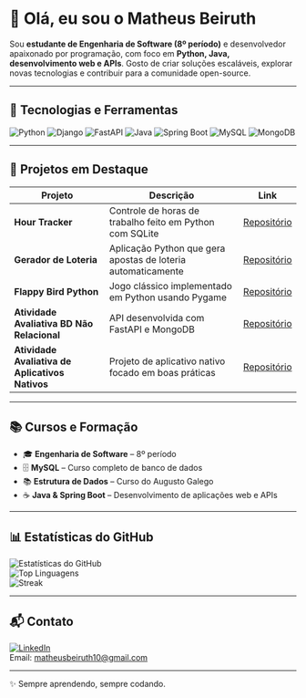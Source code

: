 # 👋 Olá, eu sou o Matheus Beiruth

Sou **estudante de Engenharia de Software (8º período)** e desenvolvedor apaixonado por programação, com foco em **Python, Java, desenvolvimento web e APIs**. Gosto de criar soluções escaláveis, explorar novas tecnologias e contribuir para a comunidade open-source.  

---

## 🚀 Tecnologias e Ferramentas

![Python](https://img.shields.io/badge/Python-3776AB?style=flat&logo=python&logoColor=white)
![Django](https://img.shields.io/badge/Django-092E20?style=flat&logo=django&logoColor=white)
![FastAPI](https://img.shields.io/badge/FastAPI-009688?style=flat&logo=fastapi&logoColor=white)
![Java](https://img.shields.io/badge/Java-007396?style=flat&logo=java&logoColor=white)
![Spring Boot](https://img.shields.io/badge/Spring%20Boot-6DB33F?style=flat&logo=springboot&logoColor=white)
![MySQL](https://img.shields.io/badge/MySQL-4479A1?style=flat&logo=mysql&logoColor=white)
![MongoDB](https://img.shields.io/badge/MongoDB-47A248?style=flat&logo=mongodb&logoColor=white)

---

## 📂 Projetos em Destaque

| Projeto | Descrição | Link |
|---------|-----------|------|
| **Hour Tracker** | Controle de horas de trabalho feito em Python com SQLite | [Repositório](https://github.com/BeiruthDEV/Projeto-Pessoal-Hour-Tracker-Python-SQLite) |
| **Gerador de Loteria** | Aplicação Python que gera apostas de loteria automaticamente | [Repositório](https://github.com/BeiruthDEV/Projeto-Pessoal-Gerador-de-Loteria-Python) |
| **Flappy Bird Python** | Jogo clássico implementado em Python usando Pygame | [Repositório](https://github.com/BeiruthDEV/Flappy-bird-em-Python-Intelig-ncia-Artificial-e-Machine-Learning) |
| **Atividade Avaliativa BD Não Relacional** | API desenvolvida com FastAPI e MongoDB | [Repositório](https://github.com/BeiruthDEV/Atividade-Avaliativa-BD-N-o-Relacional-API-FastAPI-MongoDB) |
| **Atividade Avaliativa de Aplicativos Nativos** | Projeto de aplicativo nativo focado em boas práticas | [Repositório](https://github.com/BeiruthDEV/Atividade-Avaliativa-Laborat-rio-de-Desenvolvimento-de-Aplicativos-Nativos) |

---

## 📚 Cursos e Formação

- 🎓 **Engenharia de Software** – 8º período  
- 🗄️ **MySQL** – Curso completo de banco de dados  
- 📚 **Estrutura de Dados** – Curso do Augusto Galego  
- ☕ **Java & Spring Boot** – Desenvolvimento de aplicações web e APIs  

---

## 📊 Estatísticas do GitHub

![Estatísticas do GitHub](https://github-readme-stats.vercel.app/api?username=BeiruthDEV&show_icons=true&theme=radical)  
![Top Linguagens](https://github-readme-stats.vercel.app/api/top-langs/?username=BeiruthDEV&layout=compact&theme=radical)  
![Streak](https://github-readme-streak-stats.herokuapp.com/?user=BeiruthDEV&theme=radical)

---

## 📬 Contato

[![LinkedIn](https://img.shields.io/badge/LinkedIn-BeiruthDEV-blue?style=flat&logo=linkedin)](https://www.linkedin.com/in/matheusbeiruth)  
Email: matheusbeiruth10@gmail.com

---

✨ Sempre aprendendo, sempre codando.
